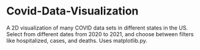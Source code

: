 # Covid-Data-Visualization
A 2D visualization of many COVID data sets in different states in the US. Select from different dates from 2020 to 2021, and choose between filters like hospitalized, cases, and deaths. Uses matplotlib.py.